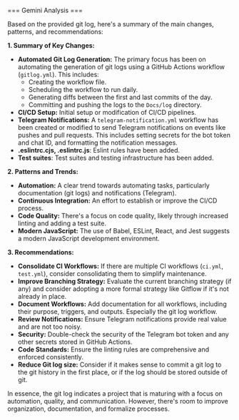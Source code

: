 
=== Gemini Analysis ===

Based on the provided git log, here's a summary of the main changes, patterns, and recommendations:

**1. Summary of Key Changes:**

*   **Automated Git Log Generation:**  The primary focus has been on automating the generation of git logs using a GitHub Actions workflow (`gitlog.yml`).  This includes:
    *   Creating the workflow file.
    *   Scheduling the workflow to run daily.
    *   Generating diffs between the first and last commits of the day.
    *   Committing and pushing the logs to the `Docs/log` directory.
*   **CI/CD Setup:** Initial setup or modification of CI/CD pipelines.
*   **Telegram Notifications:**  A `telegram-notification.yml` workflow has been created or modified to send Telegram notifications on events like pushes and pull requests. This includes setting secrets for the bot token and chat ID, and formatting the notification messages.
*   **.eslintrc.cjs, .eslintrc.js**: Eslint rules have been added.
*   **Test suites**: Test suites and testing infrastructure has been added.

**2. Patterns and Trends:**

*   **Automation:** A clear trend towards automating tasks, particularly documentation (git logs) and notifications (Telegram).
*   **Continuous Integration:** An effort to establish or improve the CI/CD process.
*   **Code Quality:** There's a focus on code quality, likely through increased linting and adding a test suite.
*   **Modern JavaScript:** The use of Babel, ESLint, React, and Jest suggests a modern JavaScript development environment.

**3. Recommendations:**

*   **Consolidate CI Workflows:**  If there are multiple CI workflows (`ci.yml`, `test.yml`), consider consolidating them to simplify maintenance.
*   **Improve Branching Strategy:**  Evaluate the current branching strategy (if any) and consider adopting a more formal strategy like Gitflow if it's not already in place.
*   **Document Workflows:** Add documentation for all workflows, including their purpose, triggers, and outputs.  Especially the git log workflow.
*   **Review Notifications:** Ensure Telegram notifications provide real value and are not too noisy.
*   **Security:** Double-check the security of the Telegram bot token and any other secrets stored in GitHub Actions.
*   **Code Standards:**  Ensure the linting rules are comprehensive and enforced consistently.
*   **Reduce Git log size:** Consider if it makes sense to commit a git log to the git history in the first place, or if the log should be stored outside of git.

In essence, the git log indicates a project that is maturing with a focus on automation, quality, and communication. However, there's room to improve organization, documentation, and formalize processes.

